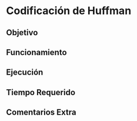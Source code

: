 # Codificación de Huffman

## Objetivo 

## Funcionamiento

## Ejecución

## Tiempo Requerido

## Comentarios Extra